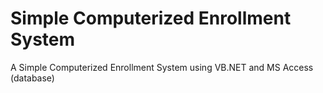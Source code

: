 # <h1>Simple Computerized Enrollment System</h1>

A Simple Computerized Enrollment System using VB.NET and MS Access (database)
